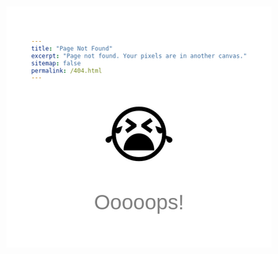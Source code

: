 ```yaml
---
title: "Page Not Found"
excerpt: "Page not found. Your pixels are in another canvas."
sitemap: false
permalink: /404.html
---
```


<!-- <!DOCTYPE html> -->
<html>
<head>
  <title>Page Not Found</title>
  <style type="text/css">
    html {
        font-size: 62.5%;
    }
    body {
        background-color: #fff;
        color: #000;
        font-family: helvetica, arial, sans-serif;
        font-size: 1.4em;
        line-height: 1.5;
    }
    .centered {
      position: fixed;
      top: 50%;
      left: 50%;
      transform: translate(-50%, -50%);
    }
    .emoji {
      font-size: 9em;
      text-align: center;
    }
    .title {
      font-size: 3em;
      text-align: center;
      line-height: 0em;
      color: grey;
    }
    .text {
      text-align: center;
    }
  </style>
</head>
<body class="centered">
  <div class="emoji">😭</div>
  <p class="title">Ooooops!</p>
  <!-- <p class="text">不存在的</p> -->
</body>
</html>